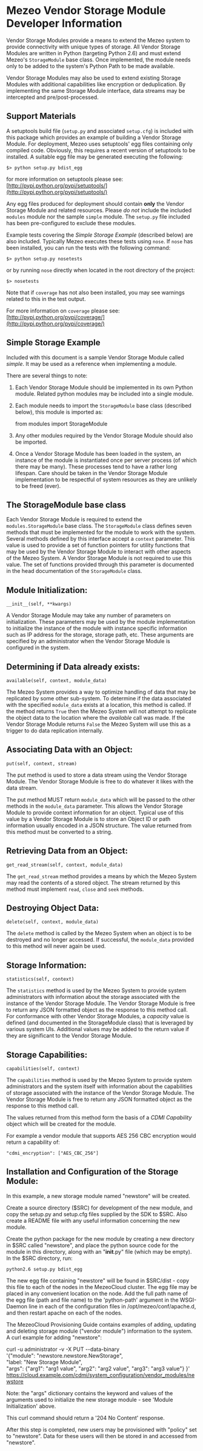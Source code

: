 Mezeo Vendor Storage Module Developer Information
=================================================

Vendor Storage Modules provide a means to extend the Mezeo system to
provide connectivity with unique types of storage. All Vendor Storage
Modules are written in Python (targeting Python 2.6) and must extend
Mezeo's `StorageModule` base class. Once implemented, the module needs only
to be added to the system's Python Path to be made available.

Vendor Storage Modules may also be used to extend existing Storage Modules
with additional capabilities like encryption or deduplication. By
implementing the same Storage Module interface, data streams may be
intercepted and pre/post-processed.

Support Materials
-----------------

A setuptools build file (`setup.py` and associated `setup.cfg`) is included
with this package which provides an example of building a Vendor Storage
Module. For deployment, Mezeo uses setuptools' egg files containing only
compiled code. Obviously, this requires a recent version of setuptools to
be installed. A suitable egg file may be generated executing the following:

    $> python setup.py bdist_egg

for more information on setuptools please see:
[http://pypi.python.org/pypi/setuptools/](http://pypi.python.org/pypi/setuptools/)

Any egg files produced for deployment should contain **only** the Vendor
Storage Module and related resources. Please *do not* include the included
`modules` module nor the sample `simple` module. The `setup.py` file
included has been pre-configured to exclude these modules.

Example tests covering the *Simple Storage Example* (described below) are
also included. Typically Mezeo executes these tests using `nose`. If `nose`
has been installed, you can run the tests with the following command:

    $> python setup.py nosetests

or by running `nose` directly when located in the root directory of the project:

    $> nosetests

Note that if `coverage` has not also been installed, you may see warnings
related to this in the test output.

For more information on `coverage` please see:
[http://pypi.python.org/pypi/coverage/](http://pypi.python.org/pypi/coverage/)

Simple Storage Example
----------------------

Included with this document is a sample Vendor Storage Module called
*simple*. It may be used as a reference when implementing a module.

There are several things to note:

1.   Each Vendor Storage Module should be implemented in its own Python
     module. Related python modules may be included into a single module.

2.   Each module needs to import the `StorageModule` base class (described below),
     this module is imported as:

        from modules import StorageModule

3.   Any other modules required by the Vendor Storage Module should also be
     imported.

4.   Once a Vendor Storage Module has been loaded in the system, an instance
     of the module is instantiated once per server process (of which there
     may be many). These processes tend to have a rather long lifespan. Care
     should be taken in the Vendor Storage Module implementation to be
     respectful of system resources as they are unlikely to be freed (ever).

The StorageModule base class
----------------------------

Each Vendor Storage Module is required to extend the `modules.StorageModule`
base class. The `StorageModule` class defines seven methods that must be
implemented for the module to work with the system. Several methods defined
by this interface accept a `context` parameter. This value is used to
provide a set of function pointers for utility functions that may be used
by the Vendor Storage Module to interact with other aspects of the Mezeo
System. A Vendor Storage Module is not required to use this value. The set
of functions provided through this parameter is documented in the head
documentation of the `StorageModule` class.

Module Initialization:
----------------------
    __init__(self, **kwargs)

A Vendor Storage Module may take any number of parameters on
initialization. These parameters may be used by the module implementation
to initialize the instance of the module with instance specific information
such as IP address for the storage, storage path, etc. These arguments are
specified by an administrator when the Vendor Storage Module is configured
in the system.

Determining if Data already exists:
-----------------------------------
    available(self, context, module_data)

The Mezeo System provides a way to optimize handling of data that may be
replicated by some other sub-system. To determine if the data associated
with the specified `module_data` exists at a location, this method is
called. If the method returns `True` then the Mezeo System will not attempt
to replicate the object data to the location where the *available* call was
made. If the Vendor Storage Module returns `False` the Mezeo System will use
this as a trigger to do data replication internally.

Associating Data with an Object:
--------------------------------
    put(self, context, stream)

The put method is used to store a data stream using the Vendor Storage Module.
The Vendor Storage Module is free to do whatever it likes with the data stream.

The put method MUST return `module_data` which will be passed to the
other methods in the `module_data` parameter.
This allows the Vendor Storage Module to provide context information for an object.
Typical use of this value by a Vendor Storage Module is to store an Object ID or
path information usually encoded in a JSON structure. The value returned
from this method must be converted to a string.

Retrieving Data from an Object:
-------------------------------
    get_read_stream(self, context, module_data)

The `get_read_stream` method provides a means by which the Mezeo System may
read the contents of a stored object. The stream returned by this method
must implement `read`, `close` and `seek` methods.

Destroying Object Data:
-----------------------
    delete(self, context, module_data)

The `delete` method is called by the Mezeo System when an object is to be
destroyed and no longer accessed. If successful, the `module_data` provided
to this method will never again be used.

Storage Information:
--------------------
    statistics(self, context)

The `statistics` method is used by the Mezeo System to provide system
administrators with information about the storage associated with the
instance of the Vendor Storage Module. The Vendor Storage Module is free to
return any JSON formatted object as the response to this method call. For
conformance with other Vendor Storage Modules, a *capacity* value is
defined (and documented in the StorageModule class) that is leveraged by
various system UIs. Additional values may be added to the return value if
they are significant to the Vendor Storage Module.

Storage Capabilities:
--------------------
    capabilities(self, context)

The `capabilities` method is used by the Mezeo System to provide system
administrators and the system itself with information about the capabilities
of storage associated with the instance of the Vendor Storage Module.
The Vendor Storage Module is free to return any JSON formatted object
as the response to this method call.

The values returned from this method form the basis of a *CDMI Capability*
object which will be created for the module.

For example a vendor module that supports AES 256 CBC encryption would
return a capability of:

    "cdmi_encryption": ["AES_CBC_256"]


Installation and Configuration of the Storage Module:
-----------------------------------------------------

In this example, a new storage module named "newstore" will be created.

Create a source directory ($SRC) for development of the new module, and copy
the setup.py and setup.cfg files supplied by the SDK to $SRC. Also create
a README file with any useful information concerning the new module.

Create the python package for the new module by creating a new directory in
$SRC called "newstore", and place the python source code for the module in
this directory, along with an "__init__.py" file (which may be empty).
In the $SRC directory, run:

	python2.6 setup.py bdist_egg

The new egg file containing "newstore" will be found in $SRC/dist - copy this
file to each of the nodes in the MezeoCloud cluster. The egg file may be placed
in any convenient location on the node. Add the full path name of the egg file
(path and file name) to the 'python-path' argument in the WSGI-Daemon line in
each of the configuration files in /opt/mezeo/conf/apache.d, and then restart
apache on each of the nodes.

The MezeoCloud Provisioning Guide contains examples of adding, updating and
deleting storage module ("vendor module") information to the system. A curl
example for adding "newstore":

curl -u administrator -v -X PUT --data-binary \
'{"module": "newstore.newstore.NewStorage", \
  "label: "New Storage Module", \
  "args": {"arg1": "arg1 value", "arg2": "arg2 value", "arg3": "arg3 value"} }' \
  https://cloud.example.com/cdmi/system_configuration/vendor_modules/newstore

Note: the "args" dictionary contains the keyword and values of the arguments used to initialize
the new storage module - see 'Module Initialization' above.

This curl command should return a '204 No Content' response.

After this step is completed, new users may be provisioned with "policy" set to
"newstore". Data for these users will then be stored in and accessed from
"newstore".
